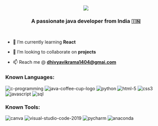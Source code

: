 <h1 align="center">
    <img src="https://readme-typing-svg.herokuapp.com/?font=Righteous&size=35&center=true&vCenter=true&width=500&height=70&duration=4000&lines=Hi+There!+👋;+I'm+Dhivya+!;" />
</h1>

<h3 align="center">A passionate java developer from India 🇮🇳 </h3>

<br/>


- 🌱 I’m currently learning **React**

- 👯 I’m looking to collaborate on **projects**

- 📫 Reach me @ **dhivyavikrama1404@gmai.com**


### Known Languages:

![c-programming](https://img.icons8.com/fluency/48/c-programming.png)
![java-coffee-cup-logo](https://img.icons8.com/color/48/java-coffee-cup-logo--v1.png)
![python](https://img.icons8.com/color/48/python--v1.png)
![html-5](https://img.icons8.com/color/48/html-5--v1.png)
![css3](https://img.icons8.com/color/48/css3.png)
![javascript](https://img.icons8.com/color/48/javascript--v1.png)
![sql](https://img.icons8.com/?size=45&id=QSjnrUKYMnxO&format=png&color=000000)

### Known Tools:
![canva](https://img.icons8.com/ios-filled/50/FFFFFF/canva.png)
![visual-studio-code-2019](https://img.icons8.com/color/48/visual-studio-code-2019.png)
![pycharm](https://img.icons8.com/color/48/pycharm--v1.png)
![anaconda](https://img.icons8.com/?size=48&id=F4uMFPZgS0gt&format=png&color=000000)
